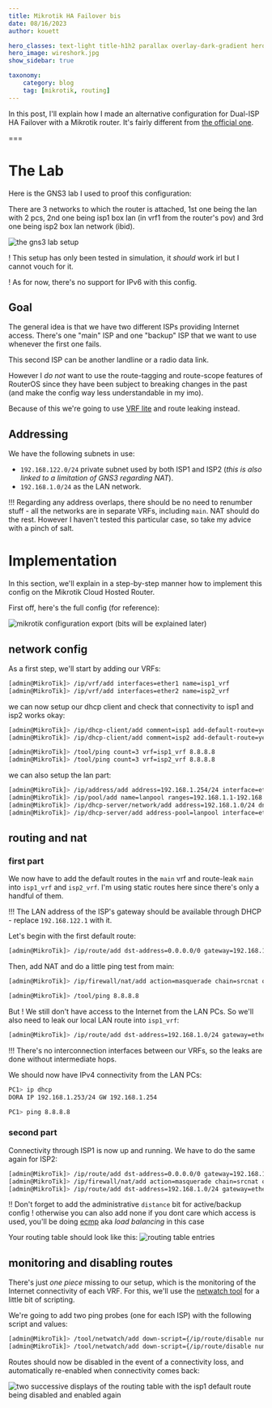 ```yaml
---
title: Mikrotik HA Failover bis
date: 08/16/2023
author: kouett

hero_classes: text-light title-h1h2 parallax overlay-dark-gradient hero-large
hero_image: wireshork.jpg
show_sidebar: true

taxonomy:
    category: blog
    tag: [mikrotik, routing]
---
```


In this post, I'll explain how I made an alternative configuration for Dual-ISP HA Failover with a Mikrotik router. It's fairly different from [the official one](https://help.mikrotik.com/docs/pages/viewpage.action?pageId=26476608).

===

# The Lab
Here is the GNS3 lab I used to proof this configuration:

There are 3 networks to which the router is attached, 1st one being the lan with 2 pcs, 2nd one being isp1 box lan (in vrf1 from the router's pov) and 3rd one being isp2 box lan network (ibid).

![the gns3 lab setup](gns3-lab-setup.png)

! This setup has only been tested in simulation, it _should_ work irl but I cannot vouch for it.

! As for now, there's no support for IPv6 with this config.


## Goal
The general idea is that we have two different ISPs providing Internet access. There's one "main" ISP and one "backup" ISP that we want to use whenever the first one fails.

This second ISP can be another landline or a radio data link.

However I _do not_ want to use the route-tagging and route-scope features of RouterOS since they have been subject to breaking changes in the past (and make the config way less understandable in my imo).

Because of this we're going to use [VRF lite](https://en.wikipedia.org/wiki/Virtual_routing_and_forwarding) and route leaking instead.

## Addressing
We have the following subnets in use:
- ```192.168.122.0/24``` private subnet used by both ISP1 and ISP2 (_this is also linked to a limitation of GNS3 regarding NAT_).
- ```192.168.1.0/24``` as the LAN network.

!!! Regarding any address overlaps, there should be no need to renumber stuff - all the networks are in separate VRFs, including ```main```. NAT should do the rest. However I haven't tested this particular case, so take my advice with a pinch of salt.

# Implementation
In this section, we'll explain in a step-by-step manner how to implement this config on the Mikrotik Cloud Hosted Router.

First off, here's the full config (for reference):

![mikrotik configuration export (bits will be explained later)](full-config.png)

## network config
As a first step, we'll start by adding our VRFs:
```sh
[admin@MikroTik]> /ip/vrf/add interfaces=ether1 name=isp1_vrf
[admin@MikroTik]> /ip/vrf/add interfaces=ether2 name=isp2_vrf
```

we can now setup our dhcp client and check that connectivity to isp1 and isp2 works okay:

```sh
[admin@MikroTik]> /ip/dhcp-client/add comment=isp1 add-default-route=yes interface=ether1
[admin@MikroTik]> /ip/dhcp-client/add comment=isp2 add-default-route=yes interface=ether2
```
```sh
[admin@MikroTik]> /tool/ping count=3 vrf=isp1_vrf 8.8.8.8
[admin@MikroTik]> /tool/ping count=3 vrf=isp2_vrf 8.8.8.8
```

we can also setup the lan part:
```sh
[admin@MikroTik]> /ip/address/add address=192.168.1.254/24 interface=ether3 network=192.168.1.0
[admin@MikroTik]> /ip/pool/add name=lanpool ranges=192.168.1.1-192.168.1.253
[admin@MikroTik]> /ip/dhcp-server/network/add address=192.168.1.0/24 dns-server=192.168.1.254 domain=yourdomainhere gateway=192.168.1.254
[admin@MikroTik]> /ip/dhcp-server/add address-pool=lanpool interface=ether3 lease-time=1h name=dhcp1
```

## routing and nat
### first part
We now have to add the default routes in the ```main``` vrf and route-leak ```main``` into ```isp1_vrf``` and ```isp2_vrf```. I'm using static routes here since there's only a handful of them.

!!! The LAN address of the ISP's gateway should be available through DHCP - replace ```192.168.122.1``` with it.

Let's begin with the first default route:
```sh
[admin@MikroTik]> /ip/route/add dst-address=0.0.0.0/0 gateway=192.168.122.1@isp1_vrf routing-table=main
```

Then, add NAT and do a little ping test from main:
```sh
[admin@MikroTik]> /ip/firewall/nat/add action=masquerade chain=srcnat out-interface=ether1
```
```sh
[admin@MikroTik]> /tool/ping 8.8.8.8
```

But ! We still don't have access to the Internet from the LAN PCs. So we'll also need to leak our local LAN route into ```isp1_vrf```:
```sh
[admin@MikroTik]> /ip/route/add dst-address=192.168.1.0/24 gateway=ether3@main routing-table=isp1_vrf
```
!!! There's no interconnection interfaces between our VRFs, so the leaks are done without intermediate hops.

We should now have IPv4 connectivity from the LAN PCs:
```sh
PC1> ip dhcp
DORA IP 192.168.1.253/24 GW 192.168.1.254

PC1> ping 8.8.8.8
```
### second part
Connectivity through ISP1 is now up and running. We have to do the same again for ISP2:

```sh
[admin@MikroTik]> /ip/route/add dst-address=0.0.0.0/0 gateway=192.168.122.1@isp2_vrf routing-table=main distance=10
[admin@MikroTik]> /ip/firewall/nat/add action=masquerade chain=srcnat out-interface=ether2
[admin@MikroTik]> /ip/route/add dst-address=192.168.1.0/24 gateway=ether3@main routing-table=isp2_vrf
```
!! Don't forget to add the administrative ```distance``` bit for active/backup config ! otherwise you can also add none if you dont care which access is used, you'll be doing [ecmp](https://en.wikipedia.org/wiki/Equal-cost_multi-path_routing) aka _load balancing_ in this case

Your routing table should look like this:
![routing table entries](routing-table.png)

## monitoring and disabling routes
There's just _one piece_ missing to our setup, which is the monitoring of the Internet connectivity of each VRF. For this, we'll use the [netwatch tool](https://help.mikrotik.com/docs/display/ROS/Netwatch) for a little bit of scripting.

We're going to add two ping probes (one for each ISP) with the following script and values:

```sh
[admin@MikroTik]> /tool/netwatch/add down-script={/ip/route/disable numbers=0} host=8.8.8.8@isp1_vrf interval=5s timeout=3s type=icmp up-script={/ip/route/enable numbers=0}
[admin@MikroTik]> /tool/netwatch/add down-script={/ip/route/disable numbers=2} host=8.8.8.8@isp2_vrf interval=5s timeout=3s type=icmp up-script={/ip/route/enable numbers=2}
```

Routes should now be disabled in the event of a connectivity loss, and automatically re-enabled when connectivity comes back:

![two successive displays of the routing table with the isp1 default route being disabled and enabled again](routing-table2.png)
